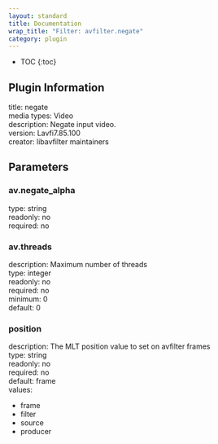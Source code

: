 ```yaml
---
layout: standard
title: Documentation
wrap_title: "Filter: avfilter.negate"
category: plugin
---
```

* TOC
{:toc}

## Plugin Information

title: negate  
media types:
Video  
description: Negate input video.  
version: Lavfi7.85.100  
creator: libavfilter maintainers  

## Parameters

### av.negate_alpha

  
type: string  
readonly: no  
required: no  

### av.threads

  
description:
Maximum number of threads  
type: integer  
readonly: no  
required: no  
minimum: 0  
default: 0  

### position

  
description:
The MLT position value to set on avfilter frames  
type: string  
readonly: no  
required: no  
default: frame  
values:  

* frame
* filter
* source
* producer

